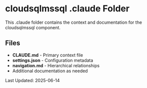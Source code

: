 # cloudsqlmssql .claude Folder

This .claude folder contains the context and documentation for the cloudsqlmssql component.

## Files

- **CLAUDE.md** - Primary context file
- **settings.json** - Configuration metadata
- **navigation.md** - Hierarchical relationships
- Additional documentation as needed

Last Updated: 2025-06-14
